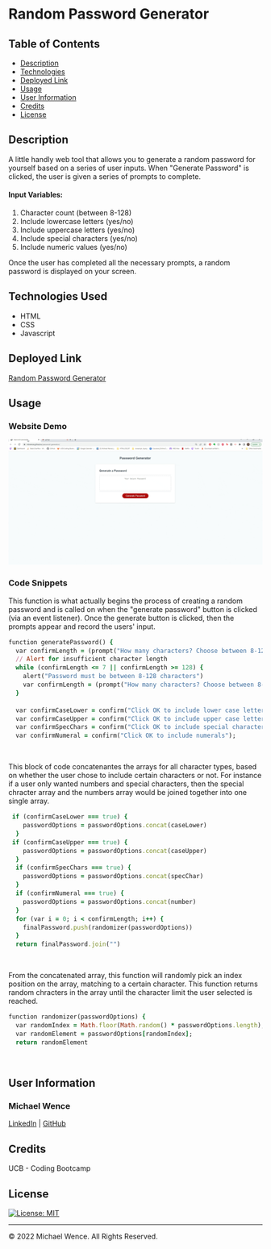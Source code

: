 # Random Password Generator


## Table of Contents


- [Description](#description)
- [Technologies](#technologies)
- [Deployed Link](#link)
- [Usage](#usage)
- [User Information](#userinformation)
- [Credits](#credits)
- [License](#license)

## Description
A little handly web tool that allows you to generate a random password for yourself based on a series of user inputs. When "Generate Password" is clicked, the user is given a series of prompts to complete. 

#### Input Variables:
1. Character count (between 8-128)
2. Include lowercase letters (yes/no)
3. Include uppercase letters (yes/no)
4. Include special characters (yes/no)
5. Include numeric values (yes/no)

Once the user has completed all the necessary prompts, a random password is displayed on your screen.

## Technologies Used

- HTML
- CSS
- Javascript


## Deployed Link

[Random Password Generator](https://mtwence.github.io/password-generator/)

## Usage

### Website Demo

![generating password workflow](/assets/images/password-generator-demo.gif)

### Code Snippets

This function is what actually begins the process of creating a random password and is called on when the "generate password" button is clicked (via an event listener). Once the generate button is clicked, then the prompts appear and record the users' input. 
```ruby
function generatePassword() {
  var confirmLength = (prompt("How many characters? Choose between 8-128"));
  // Alert for insufficient character length
  while (confirmLength <= 7 || confirmLength >= 128) {
    alert("Password must be between 8-128 characters")
    var confirmLength = (prompt("How many characters? Choose between 8-128"));
  }

  var confirmCaseLower = confirm("Click OK to include lower case letters");
  var confirmCaseUpper = confirm("Click OK to include upper case letters");
  var confirmSpecChars = confirm("Click OK to include special characters");
  var confirmNumeral = confirm("Click OK to include numerals");
```
<br>

This block of code concatenantes the arrays for all character types, based on whether the user chose to include certain characters or not. For instance if a user only wanted numbers and special characters, then the special chracter array and the numbers array would be joined together into one single array.
```ruby
 if (confirmCaseLower === true) {
    passwordOptions = passwordOptions.concat(caseLower)
  }
 if (confirmCaseUpper === true) {
    passwordOptions = passwordOptions.concat(caseUpper)
  }
  if (confirmSpecChars === true) {
    passwordOptions = passwordOptions.concat(specChar)
  }
  if (confirmNumeral === true) {
    passwordOptions = passwordOptions.concat(number)
  }
  for (var i = 0; i < confirmLength; i++) {
    finalPassword.push(randomizer(passwordOptions))
  }
  return finalPassword.join("")
```
<br>

From the concatenated array, this function will randomly pick an index position on the array, matching to a certain character. This function returns random chracters in the array until the character limit the user selected is reached. 
```ruby
function randomizer(passwordOptions) {
  var randomIndex = Math.floor(Math.random() * passwordOptions.length);
  var randomElement = passwordOptions[randomIndex];
  return randomElement
```
<br>

## User Information

### **Michael Wence**
[LinkedIn](https://www.linkedin.com/in/michael-wence/) |
[GitHub](https://github.com/mtwence)

## Credits

UCB - Coding Bootcamp


## License

[![License: MIT](https://img.shields.io/badge/License-MIT-yellow.svg)](https://opensource.org/licenses/MIT)

---

© 2022 Michael Wence. All Rights Reserved.